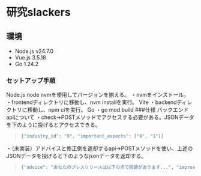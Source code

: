 # 研究slackers
## 環境
* Node.js v24.7.0
* Vue.js 3.5.18
* Go 1.24.2
### セットアップ手順
Node.js
node nvmを使用してバージョンを揃える。
・nvmをインストール。
・frontendディレクトリに移動し、nvm installを実行。
Vite
・backendディレクトリに移動し、npm ciを実行。
Go
・go mod build
###仕様
バックエンドapiについて
・check->POSTメソッドでアクセスする必要がある。JSONデータを下のように投げるとアクセスできる。
>```go
> {"industry_id": "9", "important_aspects": ["0", "1"]}
>
・（未実装）アドバイスと修正例を返却するapi->POSTメソッドを使い、上述のJSONデータを投げると下のようなjsonデータを返却する。
>```go
>{"advice": "あなたのプレスリリースは以下の点で問題があります...", "improved_press": "#[業界初!!]..."}
>
